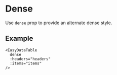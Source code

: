 # Dense
Use `dense` prop to provide an alternate dense style.

## Example

```vue
<EasyDataTable
  dense
  :headers="headers"
  :items="items"
/>
```

<Dense/>
